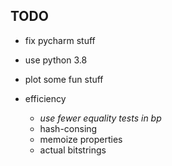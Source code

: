 

## TODO

- fix pycharm stuff
- use python 3.8

- plot some fun stuff

- efficiency
    - *use fewer equality tests in bp*
    - hash-consing
    - memoize properties
    - actual bitstrings